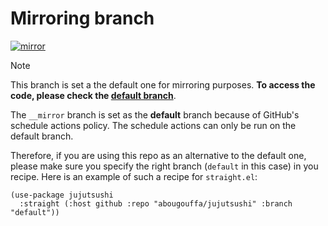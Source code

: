 # Mirroring branch

[![mirror](https://github.com/abougouffa/jujutsushi/actions/workflows/mirror.yaml/badge.svg)](https://github.com/abougouffa/jujutsushi/actions/workflows/mirror.yaml)

> [!NOTE]
> This branch is set a the default one for mirroring purposes. **To access the code, please check the [default branch](../../tree/default)**.

The `__mirror` branch is set as the **default** branch because of GitHub's schedule actions policy. The schedule actions can only be run on the default branch.

Therefore, if you are using this repo as an alternative to the default one, please make sure you specify the right branch (`default` in this case) in you recipe. Here is an example of such a recipe for `straight.el`:

```elisp
(use-package jujutsushi
  :straight (:host github :repo "abougouffa/jujutsushi" :branch "default"))
```

